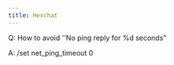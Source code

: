 ```yaml
---
title: Hexchat
---
```




Q: How to avoid ''No ping reply for %d seconds"

A: /set net_ping_timeout 0
